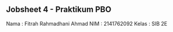 ## Jobsheet 4 - Praktikum PBO

Nama    : Fitrah Rahmadhani Ahmad
NIM     : 2141762092
Kelas   : SIB 2E
